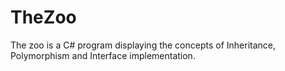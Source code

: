 # TheZoo
The zoo is a C# program displaying the concepts of Inheritance, Polymorphism and Interface implementation.
